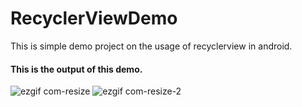 
# RecyclerViewDemo
This is simple demo project on the usage of recyclerview in android.




#### This is the output of this demo.
![ezgif com-resize](https://user-images.githubusercontent.com/28722125/30055709-0249620e-9250-11e7-9f96-a27e7dc216eb.gif) ![ezgif com-resize-2](https://user-images.githubusercontent.com/28722125/30055711-034e167c-9250-11e7-9522-19ca45b760d7.gif)
